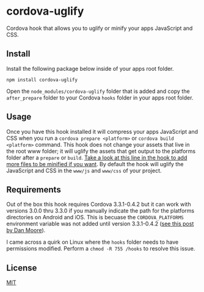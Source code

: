 # cordova-uglify

Cordova hook that allows you to uglify or minify your apps JavaScript and CSS.

## Install
Install the following package below inside of your apps root folder.
```
npm install cordova-uglify
```
Open the `node_modules/cordova-uglify` folder that is added and copy the `after_prepare` folder to your Cordova `hooks` folder in your apps root folder.

## Usage
Once you have this hook installed it will compress your apps JavaScript and CSS when you run a `cordova prepare <platform>` or `cordova build <platform>` command.  This hook does not change your assets that live in the root www folder; it will uglify the assets that get output to the platforms folder after a `prepare` or `build`.  [Take a look at this line in the hook to add more files to be minified if you want](https://github.com/rossmartin/cordova-uglify/blob/master/after_prepare/uglify.js#l33).  By default the hook will uglify the JavaScript and CSS in the <platform> `www/js` and `www/css` of your project.

## Requirements
Out of the box this hook requires Cordova 3.3.1-0.4.2 but it can work with versions 3.0.0 thru 3.3.0 if you manually indicate the path for the platforms directories on Android and iOS.  This is becuase the `CORDOVA_PLATFORMS` environment variable was not added until version 3.3.1-0.4.2 ([see this post by Dan Moore](http://www.mooreds.com/wordpress/archives/1425)).

I came across a quirk on Linux where the `hooks` folder needs to have permissions modified.  Perform a `chmod -R 755 /hooks` to resolve this issue.

## License
[MIT](https://github.com/rossmartin/cordova-uglify/blob/master/LICENSE)